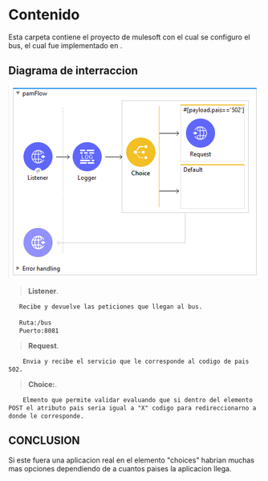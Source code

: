 # Contenido
Esta carpeta contiene el proyecto de mulesoft con el cual se configuro el bus, el cual fue implementado en .

## Diagrama de interraccion

![bus](busLogic.png)


> **Listener**. 


       Recibe y devuelve las peticiones que llegan al bus.

       Ruta:/bus
       Puerto:8081

> **Request**. 


        Envia y recibe el servicio que le corresponde al codigo de pais 502.


> **Choice:**. 


        Elmento que permite validar evaluando que si dentro del elemento POST el atributo pais seria igual a "X" codigo para redireccionarno a donde le corresponde.


## CONCLUSION

Si este fuera una aplicacion real en el elemento "choices" habrian muchas mas opciones dependiendo de a cuantos paises la aplicacion llega.